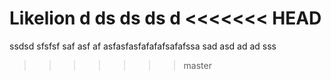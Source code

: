 Likelion
d
ds
ds
ds
d
<<<<<<< HEAD
=======
ssdsd
sfsfsf
saf
asf
af
asfasfasfafafafsafafssa
 sad
 asd
 ad
 ad
 sss
 
>>>>>>> master
